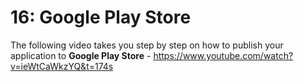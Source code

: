 # **16: Google Play Store**

The following video takes you step by step on how to publish your application to **Google Play Store** - https://www.youtube.com/watch?v=ieWtCaWkzYQ&t=174s
